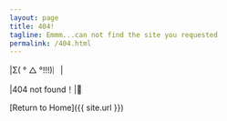```yaml
---
layout: page
title: 404!
tagline: Emmm...can not find the site you requested
permalink: /404.html
---
```


|Σ( ° △ °!!!)︴|

|404 not found！|:see_no_evil:

[Return to Home]({{ site.url }})
